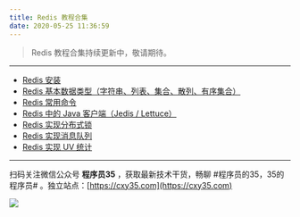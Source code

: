 ```yaml
---
title: Redis 教程合集
date: 2020-05-25 11:36:59
---
```

> Redis 教程合集持续更新中，敬请期待。

---

- [Redis 安装](https://www.xuxianfang.com/2020/05/26/redis/redis-install/)
- [Redis 基本数据类型（字符串、列表、集合、散列、有序集合）](https://www.xuxianfang.com/2020/05/31/redis/redis-datatype/)
- [Redis 常用命令](https://www.xuxianfang.com/2020/06/01/redis/redis-command/)
- [Redis 中的 Java 客户端（Jedis / Lettuce）](https://www.xuxianfang.com/2020/06/07/redis/redis-javaclient/)
- [Redis 实现分布式锁](https://www.xuxianfang.com/2020/06/26/redis/redis-distributedlock/)
- [Redis 实现消息队列](https://www.xuxianfang.com/2020/06/27/redis/redis-mq/)
- [Redis 实现 UV 统计](https://www.xuxianfang.com/2020/07/11/redis/redis-hyperloglog/)


---

扫码关注微信公众号 **程序员35** ，获取最新技术干货，畅聊 #程序员的35，35的程序员# 。独立站点：[https://cxy35.com](https://cxy35.com)

![](https://oscimg.oschina.net/oscnet/up-285838b9c516db5bb1ba760f292f2346078.JPEG)
